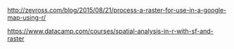 

<http://zevross.com/blog/2015/08/21/process-a-raster-for-use-in-a-google-map-using-r/>

<https://www.datacamp.com/courses/spatial-analysis-in-r-with-sf-and-raster>

<div id="map" style="height:525px; width:525px;"></div>

<script>
var treeOverlay;

function initMap() {
    var map = new google.maps.Map(document.getElementById('map'), {
    zoom: 7,
    center: {lat: 52.489471, lng: -1.898575},
    mapTypeId: google.maps.MapTypeId.TERRAIN
    });

    var bounds = {
        north: 58.7527,
        south: 49.83462,
        east: 2.470118,
        west: -7.940282
    };

    var options = {
        opacity:0.5
    }

    var image = '{{ site.url }}assets/tree-map.png'

    treeOverlay = new google.maps.GroundOverlay(image, bounds, options);
    treeOverlay.setMap(map);
}

</script>
<script async defer src="https://maps.googleapis.com/maps/api/js?key=AIzaSyBUWJlzi5DB9NpE3r5XhwHSuIdqvrAoC9w&callback=initMap"></script>
